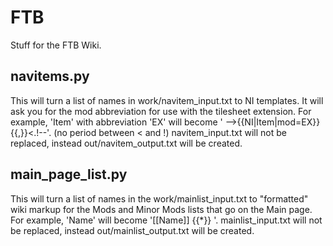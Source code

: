FTB
======

Stuff for the FTB Wiki.

navitems.py
-----------
This will turn a list of names in work/navitem_input.txt to NI templates. It will ask you for the mod abbreviation for use with the tilesheet extension. For example, 'Item' with abbreviation 'EX' will become '   -->{{NI|Item|mod=EX}}{{,}}<.!--'. (no period between < and !) navitem_input.txt will not be replaced, instead out/navitem_output.txt will be created. 

main_page_list.py
-----------------
This will turn a list of names in the work/mainlist_input.txt to "formatted" wiki markup for the Mods and Minor Mods lists that go on the Main page. For example, 'Name' will become '[[Name]] {{*}} '. mainlist_input.txt will not be replaced, instead out/mainlist_output.txt will be created.